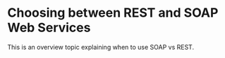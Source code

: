 # Choosing between REST and SOAP Web Services
This is an overview topic explaining when to use SOAP vs REST.
